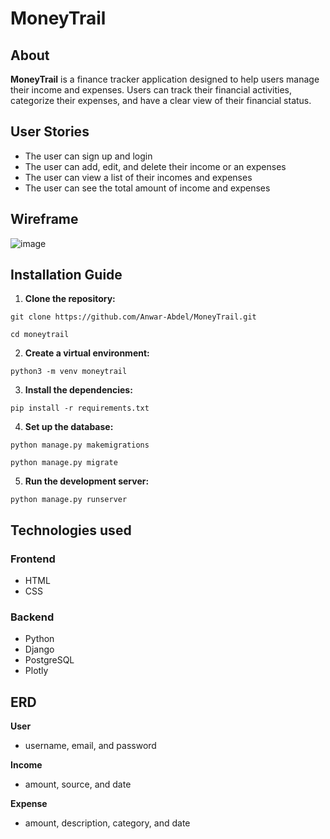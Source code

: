 # MoneyTrail

## About

**MoneyTrail** is a finance tracker application designed to help users manage their income and expenses. Users can track their financial activities, categorize their expenses, and have a clear view of their financial status.

## User Stories

- The user can sign up and login
- The user can add, edit, and delete their income or an expenses
- The user can view a list of their incomes and expenses
- The user can see the total amount of income and expenses


## Wireframe

![image](https://github.com/user-attachments/assets/e98116cf-71c9-406d-9e91-2584f74d2e3e)


## Installation Guide

1. **Clone the repository:**
   
`git clone https://github.com/Anwar-Abdel/MoneyTrail.git`

 `cd moneytrail`


2. **Create a virtual environment:**
   
`python3 -m venv moneytrail`

3. **Install the dependencies:**
   
`pip install -r requirements.txt`


4. **Set up the database:**
   
`python manage.py makemigrations`

`python manage.py migrate`


5. **Run the development server:**
   
`python manage.py runserver`


## Technologies used

### Frontend
- HTML
- CSS

### Backend
- Python
- Django
- PostgreSQL
- Plotly

## ERD

**User**
- username, email, and password

**Income**
- amount, source, and date

**Expense**
- amount, description, category, and date









